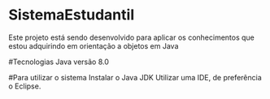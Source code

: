 # SistemaEstudantil

Este projeto está sendo desenvolvido para aplicar os conhecimentos que estou adquirindo em orientação a objetos em Java

#Tecnologias
Java versão 8.0

#Para utilizar o sistema
Instalar o Java JDK
Utilizar uma IDE, de preferência o Eclipse.
